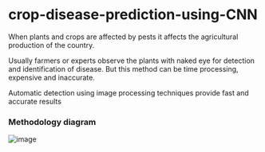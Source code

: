 # crop-disease-prediction-using-CNN

When plants and crops are affected by pests it affects the agricultural production of the country.

Usually farmers or experts observe the plants with naked eye for detection and identification of disease. But this method can be time processing, expensive and inaccurate. 

Automatic detection using image processing techniques provide fast and accurate results

### Methodology diagram

![image](https://user-images.githubusercontent.com/65884897/148332284-ff06fb20-8a0a-4b5f-905c-b46123c06151.png)
